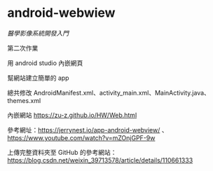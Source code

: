 # android-webwiew
*醫學影像系統開發入門*

第二次作業

用 android studio 內嵌網頁

幫網站建立簡單的 app

總共修改 AndroidManifest.xml、activity_main.xml、MainActivity.java、themes.xml

內嵌網站 https://zu-z.github.io/HW/Web.html

參考網址：https://jerrynest.io/app-android-webview/ 、 https://www.youtube.com/watch?v=mZOnjGPF-9w

上傳完整資料夾至 GitHub 的參考網站：https://blog.csdn.net/weixin_39713578/article/details/110661333
